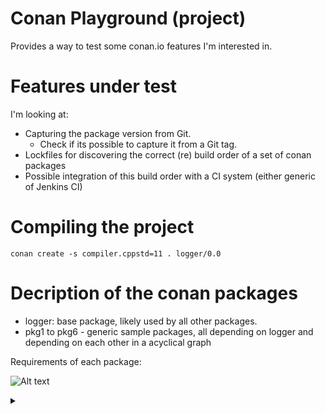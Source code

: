 # Conan Playground (project)

Provides a way to test some conan.io features I'm interested in.

# Features under test

I'm looking at:
- Capturing the package version from Git.
  - Check if its possible to capture it from a Git tag.
- Lockfiles for discovering the correct (re) build order of a set of conan packages
- Possible integration of this build order with a CI system (either generic of Jenkins CI)

# Compiling the project
`conan create -s compiler.cppstd=11 . logger/0.0`

# Decription of the conan packages
- logger: base package, likely used by all other packages.
- pkg1 to pkg6 - generic sample packages, all depending on logger and depending on each other in a acyclical graph

Requirements of each package:

![Alt text](https://g.gravizo.com/source/custom_mark10?https%3A%2F%2Fraw.githubusercontent.com%2Fruipires%2Fconan-playground%2Fmaster%2FREADME.md)

<details>
<summary></summary>
custom_mark10
  digraph G {
    size ="4,4";
    pkg1 -> logger;

    pkg2 -> logger;
    pkg2 -> pkg1;

    pkg3 -> pkg2;
    pkg3 -> logger;

    pkg4 -> pkg5;
    pkg4 -> logger;

    pkg5 -> pkg1;

    pkg6 -> pkg5;
    pkg6 -> pkg4;
    pkg6 -> logger;
  }
custom_mark10
</details>
